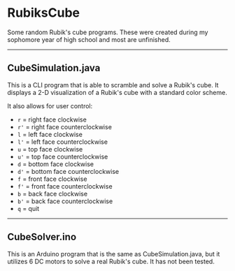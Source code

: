 # RubiksCube

Some random Rubik's cube programs. These were created during my sophomore year of high school and most are unfinished.

---

## CubeSimulation.java
This is a CLI program that is able to scramble and solve a Rubik's cube. It displays a 2-D visualization of a Rubik's cube with a standard color scheme. 

It also allows for user control:
* `r` = right face clockwise
* `r'` = right face counterclockwise
* `l` = left face clockwise
* `l'` = left face counterclockwise
* `u` = top face clockwise
* `u'` = top face counterclockwise
* `d` = bottom face clockwise
* `d'` = bottom face counterclockwise
* `f` = front face clockwise
* `f'` = front face counterclockwise
* `b` = back face clockwise
* `b'` = back face counterclockwise
* `q` = quit

---

## CubeSolver.ino
This is an Arduino program that is the same as CubeSimulation.java, but it utilizes 6 DC motors to solve a real Rubik's cube. It has not been tested. 
